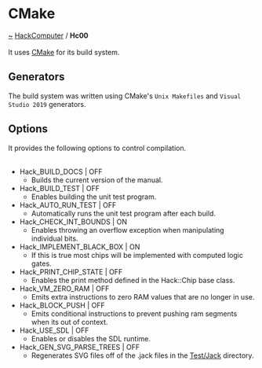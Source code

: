 <a id="cmake"></a>
<h1>CMake</h1>
<a id="a01575"></a>
<a href="https://github.com/CharlesCarley/HackComputer#~">~</a>
<a href="index.md#index">HackComputer</a>
<span class="inline-text">/</span>
<span class="bold-text"><b>Hc00</b></span>
<br/>
<br/>
<span class="inline-text">It uses </span>
<a href="a01575.md#hc00">CMake</a>
<span class="inline-text"> for its build system.</span>
<a id="generators"></a>
<h2>Generators</h2>
<span class="inline-text">The build system was written using CMake&apos;s </span>
<code class="typewriter">Unix Makefiles</code>
<span class="inline-text"> and </span>
<code class="typewriter">Visual Studio 2019</code>
<span class="inline-text"> generators.</span>
<a id="options"></a>
<h2>Options</h2>
<span class="inline-text">It provides the following options to control compilation. </span>
<br/>
<br/>
<ul>
<li><span class="inline-text">Hack_BUILD_DOCS | OFF</span>
<ul>
<li><span class="inline-text">Builds the current version of the manual.</span>
</li>
</ul>
</li>
<li><span class="inline-text">Hack_BUILD_TEST | OFF</span>
<ul>
<li><span class="inline-text">Enables building the unit test program.</span>
</li>
</ul>
</li>
<li><span class="inline-text">Hack_AUTO_RUN_TEST | OFF</span>
<ul>
<li><span class="inline-text">Automatically runs the unit test program after each build.</span>
</li>
</ul>
</li>
<li><span class="inline-text">Hack_CHECK_INT_BOUNDS | ON</span>
<ul>
<li><span class="inline-text">Enables throwing an overflow exception when manipulating individual bits.</span>
</li>
</ul>
</li>
<li><span class="inline-text">Hack_IMPLEMENT_BLACK_BOX | ON</span>
<ul>
<li><span class="inline-text">If this is true most chips will be implemented with computed logic gates.</span>
</li>
</ul>
</li>
<li><span class="inline-text">Hack_PRINT_CHIP_STATE | OFF</span>
<ul>
<li><span class="inline-text">Enables the print method defined in the Hack::Chip base class.</span>
</li>
</ul>
</li>
<li><span class="inline-text">Hack_VM_ZERO_RAM | OFF</span>
<ul>
<li><span class="inline-text">Emits extra instructions to zero RAM values that are no longer in use.</span>
</li>
</ul>
</li>
<li><span class="inline-text">Hack_BLOCK_PUSH | OFF</span>
<ul>
<li><span class="inline-text">Emits conditional instructions to prevent pushing ram segments when its out of context.</span>
</li>
</ul>
</li>
<li><span class="inline-text">Hack_USE_SDL | OFF</span>
<ul>
<li><span class="inline-text">Enables or disables the SDL runtime.</span>
</li>
</ul>
</li>
<li><span class="inline-text">Hack_GEN_SVG_PARSE_TREES | OFF</span>
<ul>
<li><span class="inline-text">Regenerates SVG files off of the .jack files in the </span>
<a href="../../Test/Jack#test-jack">Test/Jack</a>
<span class="inline-text"> directory. </span>
</li>
</ul>
</li>
</ul>
</div>
</div>
</body>
</html>
